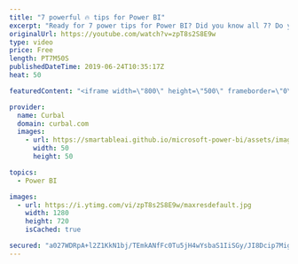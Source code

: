 ```yaml
---
title: "7 powerful 🔥 tips for Power BI"
excerpt: "Ready for 7 power tips for Power BI? Did you know all 7? Do you have a tip for me? #powerbi #curbal #7powerbitips   Thanks to Kathrin Borchert for the tips about the Blank values :)  Download M queries: https://www.youtube.com/watch?v=fseh56DYeLc  Download previous power bi desktop files: https://docs.microsoft.com/en-us/power-bi/desktop-latest-update-archive#march-2019-update-2675404581"
originalUrl: https://youtube.com/watch?v=zpT8s2S8E9w
type: video
price: Free
length: PT7M50S
publishedDateTime: 2019-06-24T10:35:17Z
heat: 50

featuredContent: "<iframe width=\"800\" height=\"500\" frameborder=\"0\" src=\"https://www.youtube.com/embed/zpT8s2S8E9w\" allow=\"accelerometer; autoplay; encrypted-media; gyroscope; picture-in-picture\" allowfullscreen></iframe>"

provider:
  name: Curbal
  domain: curbal.com
  images:
    - url: https://smartableai.github.io/microsoft-power-bi/assets/images/organizations/curbal.com-50x50.jpg
      width: 50
      height: 50

topics:
  - Power BI

images:
  - url: https://i.ytimg.com/vi/zpT8s2S8E9w/maxresdefault.jpg
    width: 1280
    height: 720
    isCached: true

secured: "a027WDRpA+l2Z1KkN1bj/TEmkANfFc0Tu5jH4wYsbaS1IiSGy/JI8Dcip7MigF1VRUqa2RCTmLgVc8aiCnNuML0q4/nrAJ3tl0jaszhHdpPLW2NlSSQyjZwwl1q6SAFBo9rGqBnnjlZHhlaDjh/bYNi4YFrrDssZOTdA0hr8kuTklr4ePfvioOmwEIPSw+/Hu38jTomT5AWXvQJhLaHV+sotkP9PXelnmys2vM+WVvwXf3Cv5kqovkigs9QRdbX+DgjI9/nkok+XSlcalWq2u1W4uOwUgdqZWO/N8zgx+A0espP1rKhg1grCbRBoMgqa1pn2aLciNJB2wRrLmquEBZU3eIuW3U8Z6szduJpW2CdI9ZfJNIrG0R1yUlc3XbvHiHGeyf2Jmm38SDlLq07Zs8ObeM5N3B3PBy5pjMWVbsc=;f0lFsBvSqdCRdLhQIrzT7g=="
---
```


